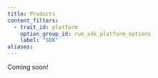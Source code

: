 ```yaml
---
title: Products
content_filters:
  - trait_id: platform
    option_group_id: rum_sdk_platform_options
    label: "SDK"
aliases:
---
```


Coming soon!
